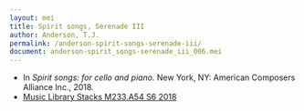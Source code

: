 ```yaml
---
layout: mei
title: Spirit songs, Serenade III
author: Anderson, T.J.
permalink: /anderson-spirit-songs-serenade-iii/
document: anderson-spirit_songs-serenade_iii_006.mei
---
```


- In *Spirit songs: for cello and piano.* New York, NY: American Composers Alliance Inc., 2018.
- <a href="https://tufts-primo.hosted.exlibrisgroup.com/permalink/f/14dinuo/01TUN_ALMA21275315470003851" target="_blank">Music Library Stacks M233.A54 S6 2018</a>
